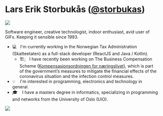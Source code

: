 # Lars Erik Storbukås ([@storbukas](https://github.com/storbukas))

<a href="https://github.com/storbukas/personlig-bilskilt">
  <img src="http://personlig-bilskilt.storbukas.no/GEEK">
</a>

Software engineer, creative technologist, indoor enthusiast, avid user of GIFs. Keeping it sensible since 1993.

- 💻 &nbsp;&nbsp;I'm currently working in the Norwegian Tax Administration (Skatteetaten) as a full-stack developer (ReactJS and Java / Kotlin).
  - 🏗;&nbsp;&nbsp; I have recently been working on The Business Compensation Scheme ([Kompensasjonsordningen for næringslivet](https://www.kompensasjonsordning.no/)), which is part of the government’s measures to mitigate the financial effects of the coronavirus situation and the infection control measures.
- 💡 &nbsp;&nbsp; I'm interested in programming, electronics and technology in general.
- 🎓 &nbsp;&nbsp; I have a masters degree in informatics, specializing in programming and networks from the University of Oslo (UiO).

![](https://thumbs.gfycat.com/GraveUnrulyFluke-small.gif)

